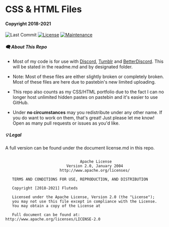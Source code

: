 # **CSS & HTML Files**

#### Copyright 2018-2021

![Last Commit](https://img.shields.io/github/last-commit/fluteds/css?style=flat-square)
[![License](https://img.shields.io/badge/License-Apache%202.0-blue.svg?style=flat-square)](https://opensource.org/licenses/Apache-2.0)
[![Maintenance](https://img.shields.io/badge/Maintained%3F-yes-green.svg?style=flat-square)](https://GitHub.com/fluteds/css/graphs/commit-activity)

##### 🗨️ About This Repo

- Most of my code is for use with [Discord](https://discord.com), [Tumblr](https://tumblr.com) and [BetterDiscord](https://github.com/Jiiks/BetterDiscordApp). This will be stated in the readme.md and by designated folder.

- Note: Most of these files are either slightly broken or completely broken. Most of these files are here due to pastebin's new limited uploading.

- This repo also counts as my CSS/HTML portfolio due to the fact  I can no longer host unlimited hidden pastes on pastebin and it's easier to use GitHub.

- Under **no circumstances** may you redistribute under any other name. If you do want to work on them, that's great! Just please let me know! Open as many pull requests or issues as you'd like.

##### 💡 Legal

A full version can be found under the document license.md in this repo.

```

                                 Apache License
                           Version 2.0, January 2004
                        http://www.apache.org/licenses/

   TERMS AND CONDITIONS FOR USE, REPRODUCTION, AND DISTRIBUTION

   Copyright [2018-2021] Fluteds

   Licensed under the Apache License, Version 2.0 (the "License");
   you may not use this file except in compliance with the License.
   You may obtain a copy of the License at

   Full document can be found at: http://www.apache.org/licenses/LICENSE-2.0

```
